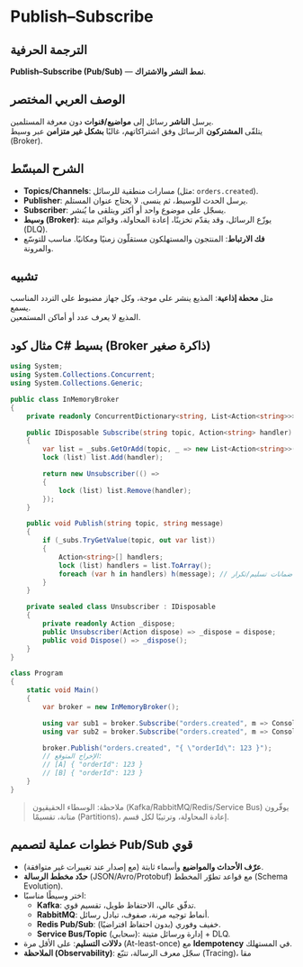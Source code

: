 # **Publish–Subscribe**

## الترجمة الحرفية  
**Publish–Subscribe (Pub/Sub)** — **نمط النشر والاشتراك**.

## الوصف العربي المختصر  
يرسل **الناشر** رسائل إلى **مواضيع/قنوات** دون معرفة المستلمين.  
يتلقّى **المشتركون** الرسائل وفق اشتراكاتهم، غالبًا **بشكل غير متزامن** عبر وسيط (Broker).

## الشرح المبسّط  
- **Topics/Channels**: مسارات منطقية للرسائل (مثل: `orders.created`).  
- **Publisher**: يرسل الحدث للوسيط، ثم ينسى. لا يحتاج عنوان المستلم.  
- **Subscriber**: يسجّل على موضوع واحد أو أكثر ويتلقى ما يُنشر.  
- **وسيط (Broker)**: يوزّع الرسائل، وقد يقدّم تخزينًا، إعادة المحاولة، وقوائم ميتة (DLQ).  
- **فك الارتباط**: المنتجون والمستهلكون مستقلّون زمنيًا ومكانيًا. مناسب للتوسّع والمرونة.

## تشبيه  
مثل **محطة إذاعية**: المذيع ينشر على موجة، وكل جهاز مضبوط على التردد المناسب يسمع.  
المذيع لا يعرف عدد أو أماكن المستمعين.

## مثال كود C# بسيط (Broker ذاكرة صغير)
```csharp
using System;
using System.Collections.Concurrent;
using System.Collections.Generic;

public class InMemoryBroker
{
    private readonly ConcurrentDictionary<string, List<Action<string>>> _subs = new();

    public IDisposable Subscribe(string topic, Action<string> handler)
    {
        var list = _subs.GetOrAdd(topic, _ => new List<Action<string>>());
        lock (list) list.Add(handler);

        return new Unsubscriber(() =>
        {
            lock (list) list.Remove(handler);
        });
    }

    public void Publish(string topic, string message)
    {
        if (_subs.TryGetValue(topic, out var list))
        {
            Action<string>[] handlers;
            lock (list) handlers = list.ToArray();
            foreach (var h in handlers) h(message); // تبسيط: بدون ضمانات تسليم/تكرار
        }
    }

    private sealed class Unsubscriber : IDisposable
    {
        private readonly Action _dispose;
        public Unsubscriber(Action dispose) => _dispose = dispose;
        public void Dispose() => _dispose();
    }
}

class Program
{
    static void Main()
    {
        var broker = new InMemoryBroker();

        using var sub1 = broker.Subscribe("orders.created", m => Console.WriteLine($"[A] {m}"));
        using var sub2 = broker.Subscribe("orders.created", m => Console.WriteLine($"[B] {m}"));

        broker.Publish("orders.created", "{ \"orderId\": 123 }");
        // الإخراج المتوقع:
        // [A] { "orderId": 123 }
        // [B] { "orderId": 123 }
    }
}
```
> ملاحظة: الوسطاء الحقيقيون (Kafka/RabbitMQ/Redis/Service Bus) يوفّرون متانة، تقسيمًا (Partitions)، إعادة المحاولة، وترتيبًا لكل قسم.

## خطوات عملية لتصميم Pub/Sub قوي
- **عرّف الأحداث والمواضيع** وأسماء ثابتة (مع إصدار عند تغييرات غير متوافقة).  
- **حدّد مخطط الرسالة** (JSON/Avro/Protobuf) مع قواعد تطوّر المخطط (Schema Evolution).  
- اختر وسيطًا مناسبًا:
  - **Kafka**: تدفّق عالي، الاحتفاظ طويل، تقسيم قوي.  
  - **RabbitMQ**: أنماط توجيه مرنة، صفوف، تبادل رسائل.  
  - **Redis Pub/Sub**: خفيف وفوري (بدون احتفاظ افتراضيًا).  
  - **Service Bus/Topic** (سحابي): إدارة ورسائل متينة + DLQ.  
- **دلالات التسليم**: على الأقل مرة (At-least-once) مع **Idempotency** في المستهلك.  
- **الملاحظة (Observability)**: سجّل معرف الرسالة، تتبّع (Tracing)، مقا
